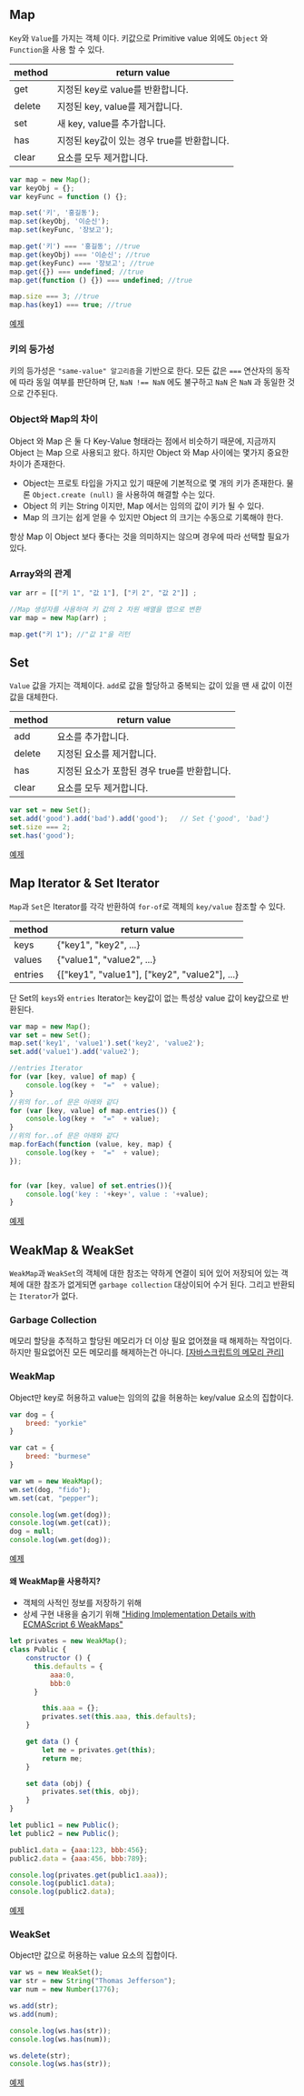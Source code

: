 ## Map

`Key`와 `Value`를 가지는 객체 이다. 키값으로 Primitive value 외에도 `Object` 와 `Function`을 사용 할 수 있다.

|  method  |         return value        |
|----------|-----------------------------|
|   get    | 지정된 key로 value를 반환합니다. |
|  delete  | 지정된 key, value를 제거합니다. |
|   set    | 새 key, value를 추가합니다. |
|   has    | 지정된 key값이 있는 경우 true를 반환합니다. |
|  clear   | 요소를 모두 제거합니다. |


```javascript
var map = new Map();
var keyObj = {};
var keyFunc = function () {};

map.set('키', '홍길동');
map.set(keyObj, '이순신');
map.set(keyFunc, '장보고');

map.get('키') === '홍길동'; //true
map.get(keyObj) === '이순신'; //true
map.get(keyFunc) === '장보고'; //true
map.get({}) === undefined; //true
map.get(function () {}) === undefined; //true

map.size === 3; //true
map.has(key1) === true; //true
```
[예제](http://jsbin.com/ronewamuko/edit?js,console)


### 키의 등가성
키의 등가성은 `"same-value" 알고리즘`을 기반으로 한다. 모든 값은 `===` 연산자의 동작에 따라 동일 여부를 판단하며 단, `NaN !== NaN` 에도 불구하고 `NaN` 은 `NaN` 과 동일한 것으로 간주된다.

### Object와 Map의 차이

Object 와 Map 은 둘 다 Key-Value 형태라는 점에서 비슷하기 때문에, 지금까지 Object 는 Map 으로 사용되고 왔다. 하지만 Object 와 Map 사이에는 몇가지 중요한 차이가 존재한다.

- Object는 프로토 타입을 가지고 있기 때문에 기본적으로 몇 개의 키가 존재한다. 물론 `Object.create (null)` 을 사용하여 해결할 수는 있다.
- Object 의 키는 String 이지만, Map 에서는 임의의 값이 키가 될 수 있다.
- Map 의 크기는 쉽게 얻을 수 있지만 Object 의 크기는 수동으로 기록해야 한다.

항상 Map 이 Object 보다 좋다는 것을 의미하지는 않으며 경우에 따라 선택할 필요가 있다.

### Array와의 관계

```javascript
var arr = [["키 1", "값 1"], ["키 2", "값 2"]] ;

//Map 생성자를 사용하여 키 값의 2 차원 배열을 맵으로 변환
var map = new Map(arr) ;

map.get("키 1"); //"값 1"을 리턴
```




## Set

`Value` 값을 가지는 객체이다. `add`로 값을 할당하고 중복되는 값이 있을 땐 새 값이 이전 값을 대체한다.

|  method  |         return value        |
|----------|-----------------------------|
|   add    | 요소를 추가합니다. |
|  delete  | 지정된 요소를 제거합니다. |
|   has    | 지정된 요소가 포함된 경우 true를 반환합니다. |
|  clear   | 요소를 모두 제거합니다. |

```javascript
var set = new Set();
set.add('good').add('bad').add('good');   // Set {'good', 'bad'}
set.size === 2;
set.has('good');
```
[예제](http://jsbin.com/nahetelacu/edit?js,console)



## Map Iterator & Set Iterator

`Map`과 `Set`은 Iterator를 각각 반환하여 `for-of`로 객체의 `key/value` 참조할 수 있다.

|  method  |         return value        |
|----------|-----------------------------|
|   keys   | {"key1", "key2", ...} |
|  values  | {"value1", "value2", ...} |
|  entries | {["key1", "value1"], ["key2", "value2"], ...} |

단 Set의 `keys`와 `entries` Iterator는 key값이 없는 특성상 value 값이 key값으로 반환된다.

```javascript
var map = new Map();
var set = new Set();
map.set('key1', 'value1').set('key2', 'value2');
set.add('value1').add('value2');

//entries Iterator
for (var [key, value] of map) {
    console.log(key +  "="  + value);
}
//위의 for..of 문은 아래와 같다
for (var [key, value] of map.entries()) {
    console.log(key +  "="  + value);
}
//위의 for..of 문은 아래와 같다
map.forEach(function (value, key, map) {
    console.log(key +  "="  + value);
});


for (var [key, value] of set.entries()){
    console.log('key : '+key+', value : '+value);
}
```
[예제](http://jsbin.com/wekaxaqipu/edit?js,console)




## WeakMap & WeakSet

`WeakMap`과 `WeakSet`의 객체에 대한 참조는 약하게 연결이 되어 있어 저장되어 있는 객체에 대한 참조가 없게되면 `garbage collection` 대상이되어 수거 된다. 그리고 반환되는 `Iterator`가 없다.



### Garbage Collection

메모리 할당을 추적하고 할당된 메모리가 더 이상 필요 없어졌을 때 해제하는 작업이다. 하지만 필요없어진 모든 메모리를 해제하는건 아니다.
[[자바스크립트의 메모리 관리]](https://developer.mozilla.org/ko/docs/Web/JavaScript/Memory_Management)



### WeakMap

Object만 key로 허용하고 value는 임의의 값을 허용하는 key/value 요소의 집합이다.

```javascript
var dog = {
    breed: "yorkie"
}

var cat = {
    breed: "burmese"
}

var wm = new WeakMap();
wm.set(dog, "fido");
wm.set(cat, "pepper");

console.log(wm.get(dog));
console.log(wm.get(cat));
dog = null;
console.log(wm.get(dog));
```
[예제](http://jsbin.com/getofajifi/edit?js,console)



#### 왜 WeakMap을 사용하지?

- 객체의 사적인 정보를 저장하기 위해
- 상세 구현 내용을 숨기기 위해
["Hiding Implementation Details with ECMAScript 6 WeakMaps"](http://fitzgeraldnick.com/weblog/53/)

```javascript
let privates = new WeakMap();
class Public {
    constructor () {
      this.defaults = {
          aaa:0,
          bbb:0
      }

        this.aaa = {};
        privates.set(this.aaa, this.defaults);
    }

    get data () {
        let me = privates.get(this);
        return me;
    }

    set data (obj) {
        privates.set(this, obj);
    }
}

let public1 = new Public();
let public2 = new Public();

public1.data = {aaa:123, bbb:456};
public2.data = {aaa:456, bbb:789};

console.log(privates.get(public1.aaa));
console.log(public1.data);
console.log(public2.data);
```
[예제](http://jsbin.com/gimatejile/edit?js,console)



### WeakSet

Object만 값으로 허용하는 value 요소의 집합이다.

```javascript
var ws = new WeakSet();
var str = new String("Thomas Jefferson");
var num = new Number(1776);

ws.add(str);
ws.add(num);

console.log(ws.has(str));
console.log(ws.has(num));

ws.delete(str);
console.log(ws.has(str));
```
[예제](http://jsbin.com/huvatahuhe/edit?js,console)
